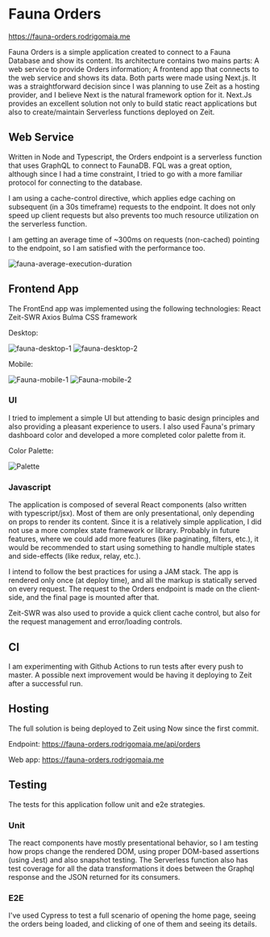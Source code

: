 # Fauna Orders
https://fauna-orders.rodrigomaia.me

Fauna Orders is a simple application created to connect to a Fauna Database and show its content.  Its architecture contains two mains parts: 
A web service to provide Orders information;
A frontend app that connects to the web service and shows its data. 
Both parts were made using Next.js. It was a straightforward decision since I was planning to use Zeit as a hosting provider, and I believe Next is the natural framework option for it. Next.Js provides an excellent solution not only to build static react applications but also to create/maintain Serverless functions deployed on Zeit. 

## Web Service
Written in Node and Typescript, the Orders endpoint is a serverless function that uses GraphQL to connect to FaunaDB. FQL was a great option, although since I had a time constraint, I tried to go with a more familiar protocol for connecting to the database. 

I am using a cache-control directive, which applies edge caching on subsequent (in a 30s timeframe) requests to the endpoint. It does not only speed up client requests but also prevents too much resource utilization on the serverless function.

I am getting an average time of ~300ms on requests (non-cached) pointing to the endpoint, so I am satisfied with the performance too.

![fauna-average-execution-duration](https://user-images.githubusercontent.com/2081077/69881994-82b89b00-12ad-11ea-97d2-6a1e4fc4d340.png)

## Frontend App
The FrontEnd app was implemented using the following technologies:
React
Zeit-SWR
Axios
Bulma CSS framework

Desktop:

![fauna-desktop-1](https://user-images.githubusercontent.com/2081077/69881915-4422e080-12ad-11ea-8ccf-d9bc746fd256.png)
![fauna-desktop-2](https://user-images.githubusercontent.com/2081077/69881924-4b49ee80-12ad-11ea-808f-30f4459fe1e7.png)

Mobile:

![Fauna-mobile-1](https://user-images.githubusercontent.com/2081077/69881933-5270fc80-12ad-11ea-9e0a-13eea7324b85.png)
![Fauna-mobile-2](https://user-images.githubusercontent.com/2081077/69881945-5a30a100-12ad-11ea-8877-84a97d39810e.png)

### UI

I tried to implement a simple UI but attending to basic design principles and also providing a pleasant experience to users. I also used Fauna's primary dashboard color and developed a more completed color palette from it. 

Color Palette:

![Palette](https://user-images.githubusercontent.com/2081077/69882121-eb077c80-12ad-11ea-8a7e-76ceafb94e44.png)


### Javascript

The application is composed of several React components (also written with typescript/jsx). Most of them are only presentational, only depending on props to render its content. Since it is a relatively simple application, I did not use a more complex state framework or library. Probably in future features, where we could add more features (like paginating, filters, etc.), it would be recommended to start using something to handle multiple states and side-effects (like redux, relay, etc.). 

I intend to follow the best practices for using a JAM stack. The app is rendered only once (at deploy time), and all the markup is statically served on every request. The request to the Orders endpoint is made on the client-side, and the final page is mounted after that. 

Zeit-SWR was also used to provide a quick client cache control, but also for the request management and error/loading controls. 

## CI

[](https://github.com/rodrigomaia17/fauna-orders/workflows/Node%20CI/badge.svg)

I am experimenting with Github Actions to run tests after every push to master. A possible next improvement would be having it deploying to Zeit after a successful run. 

## Hosting

The full solution is being deployed to Zeit using Now since the first commit. 

Endpoint: https://fauna-orders.rodrigomaia.me/api/orders

Web app: https://fauna-orders.rodrigomaia.me

## Testing
The tests for this application follow unit and e2e strategies. 

### Unit
The react components have mostly presentational behavior, so I am testing how props change the rendered DOM, using proper DOM-based assertions (using Jest) and also snapshot testing.
The Serverless function also has test coverage for all the data transformations it does between the Graphql response and the JSON returned for its consumers. 

### E2E
I've used Cypress to test a full scenario of opening the home page, seeing the orders being loaded, and clicking of one of them and seeing its details. 
